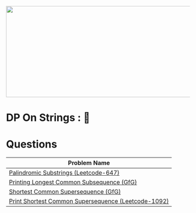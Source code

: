 <img src="https://upload.wikimedia.org/wikipedia/commons/6/6b/String_example.png" width="600" height="250">

# DP On Strings : :triangular_flag_on_post:

<h1>Questions</h1>
<table id="example" class="SectionTable display">
    <thead>
        <th>Problem Name</th>
    </thead>
    <tbody>
        <tr>
            <td>
                <a href="https://github.com/MAZHARMIK/Interview_DS_Algo/blob/master/DP/DP%20on%20Strings/Palindromic%20Substrings.cpp"> Palindromic Substrings (Leetcode-647) </a>
            </td>
        </tr>
        <tr>
            <td>
                <a href="https://github.com/MAZHARMIK/Interview_DS_Algo/blob/master/DP/DP%20on%20Strings/Printing%20Longest%20Common%20Subsequence.cpp"> Printing Longest Common Subsequence (GfG) </a>
            </td>
        </tr>
        <tr>
            <td>
                <a href="https://github.com/MAZHARMIK/Interview_DS_Algo/blob/master/DP/DP%20on%20Strings/Shortest%20Common%20Supersequence.cpp"> Shortest Common Supersequence (GfG) </a>
            </td>
        </tr>
        <tr>
            <td>
                <a href="https://github.com/MAZHARMIK/Interview_DS_Algo/blob/master/DP/DP%20on%20Strings/Print%20Shortest%20Common%20Supersequence.cpp"> Print Shortest Common Supersequence (Leetcode-1092) </a>
            </td>
        </tr>
    </tbody>
</table>
